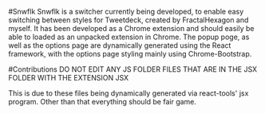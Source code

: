 #Snwflk
Snwflk is a switcher currently being developed, to enable easy switching between styles for Tweetdeck, created by FractalHexagon and myself.
It has been developed as a Chrome extension and should easily be able to loaded as an unpacked extension in Chrome.
The popup poge, as well as the options page are dynamically generated using the React framework, with the options page styling mainly using Chrome-Bootstrap.

#Contributions
DO NOT EDIT ANY JS FOLDER FILES THAT ARE IN THE JSX FOLDER WITH THE EXTENSION JSX

This is due to these files being dynamically generated via react-tools' jsx program.
Other than that everything should be fair game.

